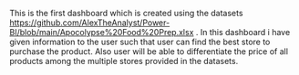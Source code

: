 This is the first dashboard which is created using the datasets https://github.com/AlexTheAnalyst/Power-BI/blob/main/Apocolypse%20Food%20Prep.xlsx .
In this dashboard i have given information to the user such that user can find the best store to purchase the product.
Also user will be able to differentiate the price of all products among the multiple stores provided in the datasets.
